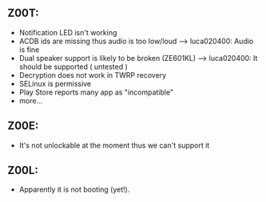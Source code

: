 Z00T:
---
* Notification LED isn't working
* ACDB ids are missing thus audio is too low/loud --> luca020400: Audio is fine
* Dual speaker support is likely to be broken (ZE601KL) --> luca020400: It should be supported ( untested )
* Decryption does not work in TWRP recovery
* SELinux is permissive
* Play Store reports many app as "incompatible"
* more...

Z00E:
---
* It's not unlockable at the moment thus we can't support it

Z00L:
---
* Apparently it is not booting (yet!).
